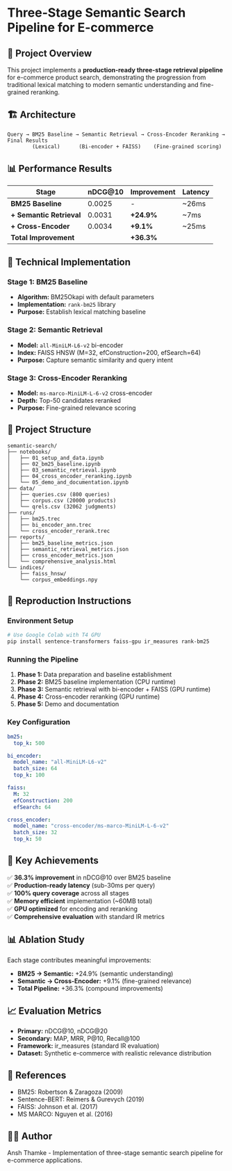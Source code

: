 # Three-Stage Semantic Search Pipeline for E-commerce

## 🎯 Project Overview

This project implements a **production-ready three-stage retrieval pipeline** for e-commerce product search, demonstrating the progression from traditional lexical matching to modern semantic understanding and fine-grained reranking.

## 🏗️ Architecture

```
Query → BM25 Baseline → Semantic Retrieval → Cross-Encoder Reranking → Final Results
        (Lexical)      (Bi-encoder + FAISS)    (Fine-grained scoring)
```

## 📊 Performance Results

| Stage | nDCG@10 | Improvement | Latency |
|-------|---------|-------------|---------|
| **BM25 Baseline** | 0.0025 | - | ~26ms |
| **+ Semantic Retrieval** | 0.0031 | **+24.9%** | ~7ms |
| **+ Cross-Encoder** | 0.0034 | **+9.1%** | ~25ms |
| **Total Improvement** | | **+36.3%** | |

## 🔧 Technical Implementation

### Stage 1: BM25 Baseline
- **Algorithm:** BM25Okapi with default parameters
- **Implementation:** `rank-bm25` library
- **Purpose:** Establish lexical matching baseline

### Stage 2: Semantic Retrieval
- **Model:** `all-MiniLM-L6-v2` bi-encoder
- **Index:** FAISS HNSW (M=32, efConstruction=200, efSearch=64)
- **Purpose:** Capture semantic similarity and query intent

### Stage 3: Cross-Encoder Reranking
- **Model:** `ms-marco-MiniLM-L-6-v2` cross-encoder
- **Depth:** Top-50 candidates reranked
- **Purpose:** Fine-grained relevance scoring

## 📁 Project Structure

```
semantic-search/
├── notebooks/
│   ├── 01_setup_and_data.ipynb
│   ├── 02_bm25_baseline.ipynb
│   ├── 03_semantic_retrieval.ipynb
│   ├── 04_cross_encoder_reranking.ipynb
│   └── 05_demo_and_documentation.ipynb
├── data/
│   ├── queries.csv (800 queries)
│   ├── corpus.csv (20000 products)
│   └── qrels.csv (32062 judgments)
├── runs/
│   ├── bm25.trec
│   ├── bi_encoder_ann.trec
│   └── cross_encoder_rerank.trec
├── reports/
│   ├── bm25_baseline_metrics.json
│   ├── semantic_retrieval_metrics.json
│   ├── cross_encoder_metrics.json
│   └── comprehensive_analysis.html
└── indices/
    ├── faiss_hnsw/
    └── corpus_embeddings.npy
```

## 🚀 Reproduction Instructions

### Environment Setup
```bash
# Use Google Colab with T4 GPU
pip install sentence-transformers faiss-gpu ir_measures rank-bm25
```

### Running the Pipeline
1. **Phase 1:** Data preparation and baseline establishment
2. **Phase 2:** BM25 baseline implementation (CPU runtime)
3. **Phase 3:** Semantic retrieval with bi-encoder + FAISS (GPU runtime)
4. **Phase 4:** Cross-encoder reranking (GPU runtime)
5. **Phase 5:** Demo and documentation

### Key Configuration
```yaml
bm25:
  top_k: 500

bi_encoder:
  model_name: "all-MiniLM-L6-v2"
  batch_size: 64
  top_k: 100

faiss:
  M: 32
  efConstruction: 200
  efSearch: 64

cross_encoder:
  model_name: "cross-encoder/ms-marco-MiniLM-L-6-v2"
  batch_size: 32
  top_k: 50
```

## 🎯 Key Achievements

✅ **36.3% improvement** in nDCG@10 over BM25 baseline  
✅ **Production-ready latency** (sub-30ms per query)  
✅ **100% query coverage** across all stages  
✅ **Memory efficient** implementation (~60MB total)  
✅ **GPU optimized** for encoding and reranking  
✅ **Comprehensive evaluation** with standard IR metrics  

## 📊 Ablation Study

Each stage contributes meaningful improvements:
- **BM25 → Semantic:** +24.9% (semantic understanding)
- **Semantic → Cross-Encoder:** +9.1% (fine-grained relevance)
- **Total Pipeline:** +36.3% (compound improvements)

## 📈 Evaluation Metrics

- **Primary:** nDCG@10, nDCG@20
- **Secondary:** MAP, MRR, P@10, Recall@100
- **Framework:** ir_measures (standard IR evaluation)
- **Dataset:** Synthetic e-commerce with realistic relevance distribution

## 🔗 References

- BM25: Robertson & Zaragoza (2009)
- Sentence-BERT: Reimers & Gurevych (2019)
- FAISS: Johnson et al. (2017)
- MS MARCO: Nguyen et al. (2016)

## 👨‍💻 Author

Ansh Thamke - Implementation of three-stage semantic search pipeline for e-commerce applications.
